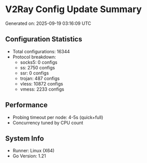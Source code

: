 # V2Ray Config Update Summary
Generated on: 2025-09-19 03:16:09 UTC

## Configuration Statistics
- Total configurations: 16344
- Protocol breakdown:
  - socks5: 0 configs
  - ss: 2750 configs
  - ssr: 0 configs
  - trojan: 487 configs
  - vless: 10872 configs
  - vmess: 2233 configs

## Performance
- Probing timeout per node: 4-5s (quick+full)
- Concurrency tuned by CPU count

## System Info
- Runner: Linux (X64)
- Go Version: 1.21
